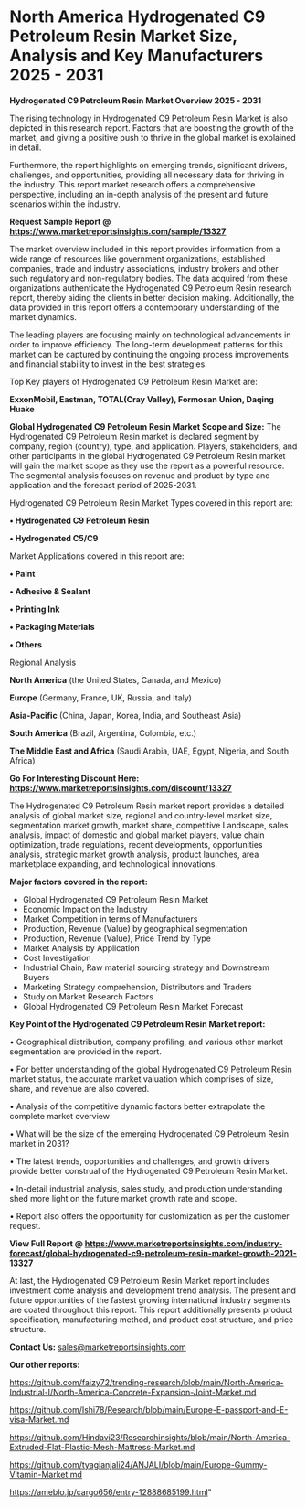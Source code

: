 # North America Hydrogenated C9 Petroleum Resin Market Size, Analysis and Key Manufacturers 2025 - 2031

<Strong> Hydrogenated C9 Petroleum Resin Market Overview 2025 - 2031</strong>

The rising technology in Hydrogenated C9 Petroleum Resin Market is also depicted in this research report. Factors that are boosting the growth of the market, and giving a positive push to thrive in the global market is explained in detail.

Furthermore, the report highlights on emerging trends, significant drivers, challenges, and opportunities, providing all necessary data for thriving in the industry. This report market research offers a comprehensive perspective, including an in-depth analysis of the present and future scenarios within the industry.

<strong>Request Sample Report @ <a href=https://www.marketreportsinsights.com/sample/13327>https://www.marketreportsinsights.com/sample/13327</a></strong>

The market overview included in this report provides information from a wide range of resources like government organizations, established companies, trade and industry associations, industry brokers and other such regulatory and non-regulatory bodies. The data acquired from these organizations authenticate the Hydrogenated C9 Petroleum Resin research report, thereby aiding the clients in better decision making. Additionally, the data provided in this report offers a contemporary understanding of the market dynamics.

The leading players are focusing mainly on technological advancements in order to improve efficiency. The long-term development patterns for this market can be captured by continuing the ongoing process improvements and financial stability to invest in the best strategies.

Top Key players of Hydrogenated C9 Petroleum Resin Market are:

<strong>ExxonMobil, Eastman, TOTAL(Cray Valley), Formosan Union, Daqing Huake</strong>

<strong><b>Global Hydrogenated C9 Petroleum Resin Market Scope and Size:</b></strong>
The Hydrogenated C9 Petroleum Resin market is declared segment by company, region (country), type, and application. Players, stakeholders, and other participants in the global Hydrogenated C9 Petroleum Resin market will gain the market scope as they use the report as a powerful resource. The segmental analysis focuses on revenue and product by type and application and the forecast period of 2025-2031.

Hydrogenated C9 Petroleum Resin Market Types covered in this report are:

<strong>• Hydrogenated C9 Petroleum Resin

• Hydrogenated C5/C9</strong>

Market Applications covered in this report are:

<strong>• Paint

• Adhesive & Sealant

• Printing Ink

• Packaging Materials

• Others</strong> 

Regional Analysis

<strong>North America</strong> (the United States, Canada, and Mexico)

<strong>Europe</strong> (Germany, France, UK, Russia, and Italy)

<strong>Asia-Pacific</strong> (China, Japan, Korea, India, and Southeast Asia)

<strong>South America</strong> (Brazil, Argentina, Colombia, etc.)

<strong>The Middle East and Africa</strong> (Saudi Arabia, UAE, Egypt, Nigeria, and South Africa)

<strong>Go For Interesting Discount Here: <a href=https://www.marketreportsinsights.com/discount/13327>https://www.marketreportsinsights.com/discount/13327</a></strong>

The Hydrogenated C9 Petroleum Resin market report provides a detailed analysis of global market size, regional and country-level market size, segmentation market growth, market share, competitive Landscape, sales analysis, impact of domestic and global market players, value chain optimization, trade regulations, recent developments, opportunities analysis, strategic market growth analysis, product launches, area marketplace expanding, and technological innovations.

<strong><b>Major factors covered in the report:</b></strong>
<ul>
  <li>Global Hydrogenated C9 Petroleum Resin Market </li>
  <li>Economic Impact on the Industry</li>
  <li>Market Competition in terms of Manufacturers</li>
  <li>Production, Revenue (Value) by geographical segmentation</li>
  <li>Production, Revenue (Value), Price Trend by Type</li>
  <li>Market Analysis by Application</li>
  <li>Cost Investigation</li>
  <li>Industrial Chain, Raw material sourcing strategy and Downstream Buyers</li>
  <li>Marketing Strategy comprehension, Distributors and Traders</li>
  <li>Study on Market Research Factors</li>
  <li>Global Hydrogenated C9 Petroleum Resin Market Forecast</li>
</ul>

<strong><b>Key Point of the Hydrogenated C9 Petroleum Resin Market report:</b></strong>

• Geographical distribution, company profiling, and various other market segmentation are provided in the report.

• For better understanding of the global Hydrogenated C9 Petroleum Resin market status, the accurate market valuation which comprises of size, share, and revenue are also covered.

• Analysis of the competitive dynamic factors better extrapolate the complete market overview

• What will be the size of the emerging Hydrogenated C9 Petroleum Resin market in 2031?

• The latest trends, opportunities and challenges, and growth drivers provide better construal of the Hydrogenated C9 Petroleum Resin Market.

• In-detail industrial analysis, sales study, and production understanding shed more light on the future market growth rate and scope.

• Report also offers the opportunity for customization as per the customer request.

<strong><b>View Full Report @ <a href=https://www.marketreportsinsights.com/industry-forecast/global-hydrogenated-c9-petroleum-resin-market-growth-2021-13327>https://www.marketreportsinsights.com/industry-forecast/global-hydrogenated-c9-petroleum-resin-market-growth-2021-13327</a></b></strong>


At last, the Hydrogenated C9 Petroleum Resin Market report includes investment come analysis and development trend analysis. The present and future opportunities of the fastest growing international industry segments are coated throughout this report. This report additionally presents product specification, manufacturing method, and product cost structure, and price structure.

<strong>Contact Us:</strong>
sales@marketreportsinsights.com

<strong>Our other reports:</strong>

<a href=https://github.com/faizy72/trending-research/blob/main/North-America-Industrial-I/North-America-Concrete-Expansion-Joint-Market.md>https://github.com/faizy72/trending-research/blob/main/North-America-Industrial-I/North-America-Concrete-Expansion-Joint-Market.md</a>

<a href=https://github.com/Ishi78/Research/blob/main/Europe-E-passport-and-E-visa-Market.md>https://github.com/Ishi78/Research/blob/main/Europe-E-passport-and-E-visa-Market.md</a>

<a href=https://github.com/Hindavi23/Researchinsights/blob/main/North-America-Extruded-Flat-Plastic-Mesh-Mattress-Market.md>https://github.com/Hindavi23/Researchinsights/blob/main/North-America-Extruded-Flat-Plastic-Mesh-Mattress-Market.md</a>

<a href=https://github.com/tyagianjali24/ANJALI/blob/main/Europe-Gummy-Vitamin-Market.md>https://github.com/tyagianjali24/ANJALI/blob/main/Europe-Gummy-Vitamin-Market.md</a>

<a href=https://ameblo.jp/cargo656/entry-12888685199.html>https://ameblo.jp/cargo656/entry-12888685199.html</a>"
